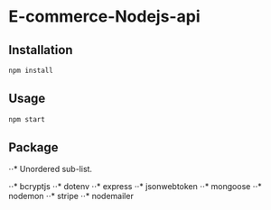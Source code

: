 # E-commerce-Nodejs-api

## Installation

```bash
npm install
```

## Usage

```bash
npm start
```

## Package

⋅⋅* Unordered sub-list. 

⋅⋅* bcryptjs
⋅⋅* dotenv
⋅⋅* express
⋅⋅* jsonwebtoken
⋅⋅* mongoose
⋅⋅* nodemon
⋅⋅* stripe
⋅⋅* nodemailer
